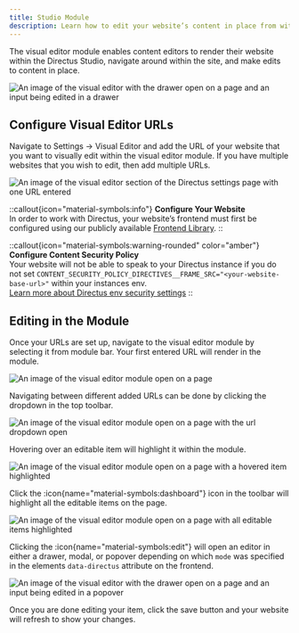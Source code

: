 ```yaml
---
title: Studio Module
description: Learn how to edit your website’s content in place from within the Directus Studio.
---
```


The visual editor module enables content editors to render their website within the Directus Studio, navigate around within the site, and make edits to content in place.

![An image of the visual editor with the drawer open on a page and an input being edited in a drawer](/img/visual_editor_drawer_editing.png)

## Configure Visual Editor URLs

Navigate to Settings -> Visual Editor and add the URL of your website that you want to visually edit within the visual editor module. If you have multiple websites that you wish to edit, then add multiple URLs.

![An image of the visual editor section of the Directus settings page with one URL entered](/img/visual_editor_settings_url.png)

::callout{icon="material-symbols:info"}
**Configure Your Website**  
In order to work with Directus, your website’s frontend must first be configured using our publicly available [Frontend Library](/guides/content/visual-editor/frontend-library).
::

::callout{icon="material-symbols:warning-rounded" color="amber"}
**Configure Content Security Policy**  
Your website will not be able to speak to your Directus instance if you do not set `CONTENT_SECURITY_POLICY_DIRECTIVES__FRAME_SRC="<your-website-base-url>"` within your instances env.<br>
[Learn more about Directus env security settings](/configuration/security-limits)
::

## Editing in the Module

Once your URLs are set up, navigate to the visual editor module by selecting it from module bar. Your first entered URL will render in the module.

![An image of the visual editor module open on a page](/img/visual_editor_open_page.png)

Navigating between different added URLs can be done by clicking the dropdown in the top toolbar.

![An image of the visual editor module open on a page with the url dropdown open](/img/visual_editor_open_url.png)

Hovering over an editable item will highlight it within the module.

![An image of the visual editor module open on a page with a hovered item highlighted](/img/visual_editor_open_hover.png)

Click the :icon{name="material-symbols:dashboard"} icon in the toolbar will highlight all the editable items on the page.

![An image of the visual editor module open on a page with all editable items highlighted](/img/visual_editor_open_all.png)

Clicking the :icon{name="material-symbols:edit"} will open an editor in either a drawer, modal, or popover depending on which `mode` was specified in the elements `data-directus` attribute on the frontend.

![An image of the visual editor with the drawer open on a page and an input being edited in a popover](/img/visual_editor_open_popover.png)

Once you are done editing your item, click the save button and your website will refresh to show your changes.
